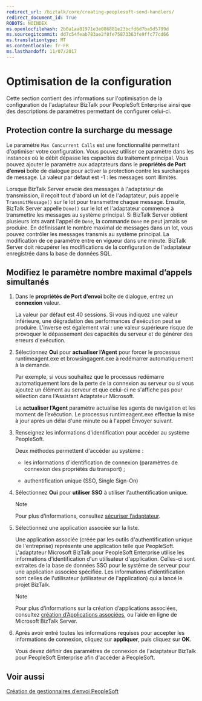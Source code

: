 ```yaml
---
redirect_url: /biztalk/core/creating-peoplesoft-send-handlers/
redirect_document_id: True
ROBOTS: NOINDEX
ms.openlocfilehash: 2b0a1aa81971e3e086881e23bcfd6d7ba5d5799d
ms.sourcegitcommit: dd7c54feab783ae2f8fe75873363fe9ffc77cd66
ms.translationtype: MT
ms.contentlocale: fr-FR
ms.lasthandoff: 11/07/2017
---
```

# <a name="optimize-configuration"></a>Optimisation de la configuration
Cette section contient des informations sur l'optimisation de la configuration de l'adaptateur BizTalk pour PeopleSoft Enterprise ainsi que des descriptions de paramètres permettant de configurer celui-ci.  
  
## <a name="message-overload-protection"></a>Protection contre la surcharge du message  
 Le paramètre `Max Concurrent Calls` est une fonctionnalité permettant d'optimiser votre configuration. Vous pouvez utiliser ce paramètre dans les instances où le débit dépasse les capacités du traitement principal. Vous pouvez ajouter le paramètre aux adaptateurs dans le **propriétés de Port d’envoi** boîte de dialogue pour activer la protection contre les surcharges de message. La valeur par défaut est -1 : les messages sont illimités.  
  
 Lorsque BizTalk Server envoie des messages à l'adaptateur de transmission, il reçoit tout d'abord un lot de l'adaptateur, puis appelle `TransmitMessage()` sur le lot pour transmettre chaque message. Ensuite, BizTalk Server appelle `Done()` sur le lot et l'adaptateur commence à transmettre les messages au système principal. Si BizTalk Server obtient plusieurs lots avant l'appel de `Done`, la commande `Done` ne peut jamais se produire. En définissant le nombre maximal de messages dans un lot, vous pouvez contrôler les messages transmis au système principal. La modification de ce paramètre entre en vigueur dans une minute. BizTalk Server doit récupérer les modifications de la configuration de l'adaptateur enregistrée dans la base de données SQL.  
  
## <a name="change-the-max-concurrent-calls-parameter"></a>Modifiez le paramètre nombre maximal d’appels simultanés  
  
1.  Dans le **propriétés de Port d’envoi** boîte de dialogue, entrez un **connexion** valeur.  
  
     La valeur par défaut est 40 sessions. Si vous indiquez une valeur inférieure, une dégradation des performances d'exécution peut se produire. L'inverse est également vrai : une valeur supérieure risque de provoquer le dépassement des capacités du serveur et de générer des erreurs d'exécution.  
  
2.  Sélectionnez **Oui** pour **actualiser l’Agent** pour forcer le processus runtimeagent.exe et browsingagent.exe à redémarrer automatiquement à la demande.  
  
     Par exemple, si vous souhaitez que le processus redémarre automatiquement lors de la perte de la connexion au serveur ou si vous ajoutez un élément au serveur et que celui-ci ne s'affiche pas pour sélection dans l'Assistant Adaptateur Microsoft.  
  
     Le **actualiser l’Agent** paramètre actualise les agents de navigation et les moment de l’exécution. Le processus runtimeagent.exe effectue la mise à jour après un délai d'une minute ou à l'appel Envoyer suivant.  
  
3.  Renseignez les informations d'identification pour accéder au système PeopleSoft.  
  
     Deux méthodes permettent d'accéder au système :  
  
    -   les informations d'identification de connexion (paramètres de connexion des propriétés du transport) ;  
  
    -   authentification unique (SSO, Single Sign-On)  
  
4.  Sélectionnez **Oui** pour **utiliser SSO** à utiliser l’authentification unique.  
  
    > [!NOTE]
    >  Pour plus d’informations, consultez [sécuriser l’adaptateur](../core/security-in-biztalk-adapter-for-peoplesoft-enterprise.md). 
  
5.  Sélectionnez une application associée sur la liste.  
  
     Une application associée (créée par les outils d'authentification unique de l'entreprise) représente une application telle que PeopleSoft. L'adaptateur Microsoft BizTalk pour PeopleSoft Enterprise utilise les informations d'identification d'un utilisateur d'application. Celles-ci sont extraites de la base de données SSO pour le système de serveur pour une application associée spécifiée. Les informations d'identification sont celles de l'utilisateur (utilisateur de l'application) qui a lancé le projet BizTalk.  
  
    > [!NOTE]
    >  Pour plus d’informations sur la création d’applications associées, consultez [création d’Applications associées](../core/creating-affiliate-applications2.md), ou l’aide en ligne de Microsoft BizTalk Server.  
  
6.  Après avoir entré toutes les informations requises pour accepter les informations de connexion, cliquez sur **appliquer**, puis cliquez sur **OK**.  
  
     Vous devez définir des paramètres de connexion de l'adaptateur BizTalk pour PeopleSoft Enterprise afin d'accéder à PeopleSoft.  
  
## <a name="see-also"></a>Voir aussi  
 [Création de gestionnaires d’envoi PeopleSoft](../core/creating-peoplesoft-send-handlers.md)